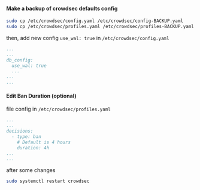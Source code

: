 #### Make a backup of crowdsec defaults config

```bash
sudo cp /etc/crowdsec/config.yaml /etc/crowdsec/config-BACKUP.yaml
sudo cp /etc/crowdsec/profiles.yaml /etc/crowdsec/profiles-BACKUP.yaml
```

then, add new config `use_wal: true` in `/etc/crowdsec/config.yaml`

```yaml
...
...
db_config:
  use_wal: true
  ...
...
...
```

#### Edit Ban Duration (optional)

file config in `/etc/crowdsec/profiles.yaml`

```yaml
...
...
decisions:
  - type: ban
    # Default is 4 hours
    duration: 4h
...
...
```

after some changes

```bash
sudo systemctl restart crowdsec
```